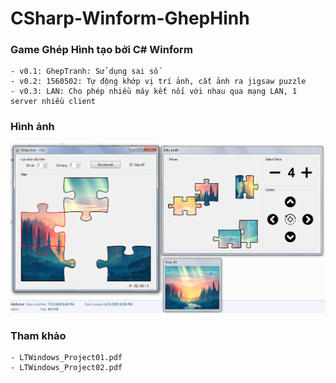 # CSharp-Winform-GhepHinh

### Game Ghép Hình tạo bởi C# Winform

```
- v0.1: GhepTranh: Sử dụng sai số
- v0.2: 1560502: Tự động khớp vị trí ảnh, cắt ảnh ra jigsaw puzzle
- v0.3: LAN: Cho phép nhiều máy kết nối với nhau qua mạng LAN, 1 server nhiều client
```

### Hình ảnh

![Image](https://github.com/WHKnightZ/CSharp-Winform-GhepHinh/blob/master/GhepHinh.png)


### Tham khảo

```
- LTWindows_Project01.pdf
- LTWindows_Project02.pdf
```